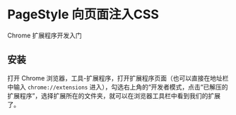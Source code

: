 # PageStyle 向页面注入CSS

Chrome 扩展程序开发入门

## 安装

打开 Chrome 浏览器，工具-扩展程序，打开扩展程序页面（也可以直接在地址栏中输入 `chrome://extensions` 进入），勾选右上角的“开发者模式，点击“已解压的扩展程序”，选择扩展所在的文件夹，就可以在浏览器工具栏中看到我们的扩展了。
